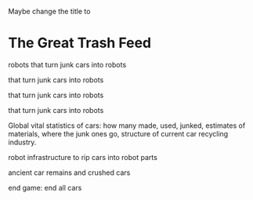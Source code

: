Maybe change the title to 

# The Great Trash Feed

robots that turn junk cars into robots

that turn junk cars into robots

that turn junk cars into robots

that turn junk cars into robots


Global vital statistics of cars: how many made, used, junked, estimates of materials, where the junk ones go, structure of current car recycling industry. 

robot infrastructure to rip cars into robot parts

ancient car remains and crushed cars

end game: end all cars


